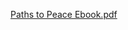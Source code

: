 [Paths to Peace Ebook.pdf](https://github.com/louisglee/Paths-to-Peace/files/6940402/Paths.to.Peace.Ebook.pdf)

